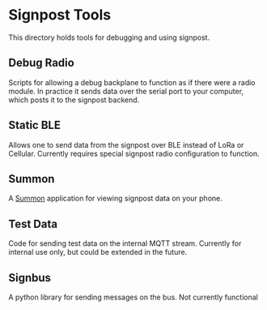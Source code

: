 Signpost Tools
==============

This directory holds tools for debugging and using signpost.

## Debug Radio

Scripts for allowing a debug backplane to function as if there were a radio
module. In practice it sends data over the serial port to your computer, which
posts it to the signpost backend.

## Static BLE

Allows one to send data from the signpost over BLE instead of LoRa or Cellular.
Currently requires special signpost radio configuration to function. 

## Summon

A [Summon](https://github.com/lab11/summon) application for viewing signpost
data on your phone.

## Test Data

Code for sending test data on the internal MQTT stream. Currently for internal
use only, but could be extended in the future.

## Signbus

A python library for sending messages on the bus. Not currently functional
